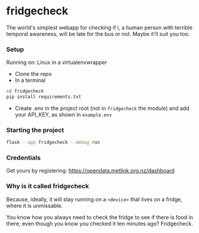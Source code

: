 # fridgecheck

The world's simplest webapp for checking if I, a human person with terrible temporal awareness, will be late for the bus or not. Maybe it'll suit you too.

### Setup

Running on: Linux in a virtualenvwrapper

- Clone the repo
- In a terminal
```bash
cd fridgecheck
pip install requirements.txt
```
- Create .env in the project root (not in `fridgecheck` the module) and add your API_KEY, as shown in `example.env`

### Starting the project

```bash
flask --app fridgecheck --debug run
```

### Credentials

Get yours by registering: https://opendata.metlink.org.nz/dashboard


### Why is it called fridgecheck

Because, ideally, it will stay running on a `<device>` that lives on a fridge, where it is unmissable.

You know how you always need to check the fridge to see if there is food in there, even though you know you checked it ten minutes ago? Fridgecheck.